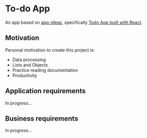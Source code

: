 # To-do App

An app based on [app-ideas](https://github.com/florinpop17/app-ideas), specifically [Todo App built with React](https://github.com/florinpop17/app-ideas/blob/master/Projects/2-Intermediate/To-Do-App.md).


## Motivation
Personal motivation to create this project is: 

- Data processing
- Lists and Objects
- Practice reading documentation
- Productivity

## Application requirements

In progress...

## Business requirements

In progress...